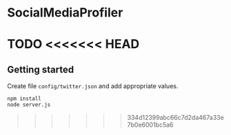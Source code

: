 # SocialMediaProfiler
TODO
<<<<<<< HEAD
=======

## Getting started
Create file `config/twitter.json` and add appropriate values.
```
npm install
node server.js
```
>>>>>>> 334d12399abc66c7d2da467a33e7b0e6001bc5a6
